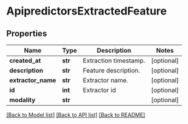 # ApipredictorsExtractedFeature

## Properties
Name | Type | Description | Notes
------------ | ------------- | ------------- | -------------
**created_at** | **str** | Extraction timestamp. | [optional] 
**description** | **str** | Feature description. | [optional] 
**extractor_name** | **str** | Extractor name. | [optional] 
**id** | **int** | Extractor id | [optional] 
**modality** | **str** |  | [optional] 

[[Back to Model list]](../README.md#documentation-for-models) [[Back to API list]](../README.md#documentation-for-api-endpoints) [[Back to README]](../README.md)


